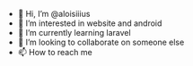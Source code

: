 - 👋 Hi, I’m @aloisiiius
- 👀 I’m interested in website and android 
- 🌱 I’m currently learning laravel
- 💞️ I’m looking to collaborate on someone else
- 📫 How to reach me 

<!---
aloisiiius/aloisiiius is a ✨ special ✨ repository because its `README.md` (this file) appears on your GitHub profile.
You can click the Preview link to take a look at your changes.
--->
